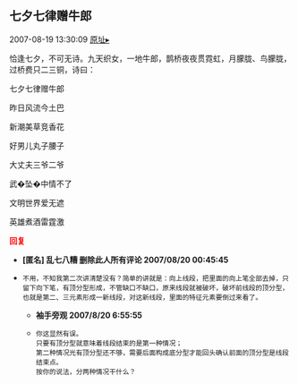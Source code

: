 ## 七夕七律赠牛郎
2007-08-19 13:30:09
[原址▸](http://www.fxgan.com/chan_time/2007_07_12/675.htm)


恰逢七夕，不可无诗。九天织女，一地牛郎，鹊桥夜夜贯霓虹，月朦胧、鸟朦胧，过桥费只二三铜，诗曰：

七夕七律赠牛郎

昨日风流今土巴

新潮美草竞香花

好男儿丸子腰子

大丈夫三爷二爷

武�坠�中情不了

文明世界爱无遮

英雄煮酒雷霆激




**<font color='red'>回复</font>**


- **[匿名] 乱七八糟 删除此人所有评论  2007/08/20 00:45:45**
- ```
  不用，不知我第二次讲清楚没有？简单的讲就是：向上线段，把里面的向上笔全部去掉，只留下向下笔，有顶分型形成，不管缺口不缺口，原来线段就被破坏，破坏前线段的顶分型，也就是第二、三元素形成一新线段，对这新线段，里面的特征元素要倒过来看了。
  ```
   - **袖手旁观 2007/8/20 6:55:55**
   - ```
     你这显然有误。
     只要有顶分型就意味着线段结束的是第一种情况；
     第二种情况光有顶分型还不够，需要后面构成底分型才能回头确认前面的顶分型是线段结束点。
     按你的说法，分两种情况干什么？
     ```
